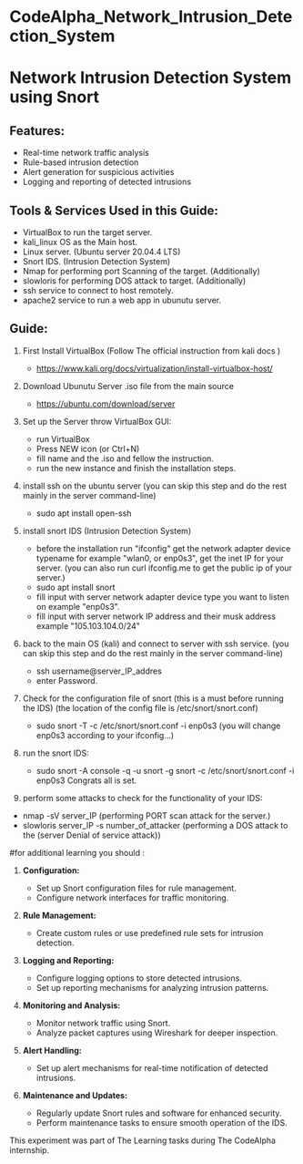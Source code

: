 # CodeAlpha_Network_Intrusion_Detection_System
# Network Intrusion Detection System using Snort

## Features:
- Real-time network traffic analysis
- Rule-based intrusion detection
- Alert generation for suspicious activities
- Logging and reporting of detected intrusions

## Tools & Services Used in this Guide:
- VirtualBox to run the target server.
- kali_linux OS as the Main host.
- Linux server. (Ubuntu server 20.04.4 LTS)
- Snort IDS. (Intrusion Detection System)
- Nmap for performing port Scanning of the target. (Additionally) 
- slowloris for performing DOS attack to target. (Additionally) 
- ssh service to connect to host remotely. 
- apache2 service to run a web app in ubunutu server.


## Guide:

1. First Install VirtualBox (Follow The official instruction from kali docs )
   - https://www.kali.org/docs/virtualization/install-virtualbox-host/
2. Download Ubunutu Server .iso file from the main source 
   - https://ubuntu.com/download/server
3. Set up the Server throw VirtualBox GUI:
   - run VirtualBox
   - Press NEW icon (or Ctrl+N)
   - fill name and the .iso and fellow the instruction.
   - run the new instance and finish the installation steps.
5. install ssh on the ubuntu server (you can skip this step and do the rest mainly in the server command-line)
   - sudo apt install open-ssh
6. install snort IDS  (Intrusion Detection System)  
   - before the installation run "ifconfig" get the network adapter device typename for example "wlan0, or enp0s3", get the inet IP for your server. (you can also run curl ifconfig.me to get the public ip of your server.)
   - sudo apt install snort
   - fill input with server network adapter device type you want to listen on example "enp0s3".
   - fill input with server network IP address and their musk address example "105.103.104.0/24"

7. back to the main OS (kali) and connect to server with ssh service. (you can skip this step and do the rest mainly in the server command-line)
   - ssh username@server_IP_addres
   - enter Password.
8. Check for the configuration file of snort (this is a must before running the IDS) (the location of the config file is /etc/snort/snort.conf) 
   - sudo snort -T -c /etc/snort/snort.conf -i enp0s3    (you will change enp0s3 according to your ifconfig...)
9. run the snort IDS:
   - sudo snort -A console -q -u snort -g snort -c /etc/snort/snort.conf -i enp0s3
Congrats all is set.
10. perform some attacks to check for the functionality of your IDS:
   - nmap -sV server_IP (performing PORT scan attack for the server.)
   - slowloris server_IP -s number_of_attacker (performing a DOS attack to the (server Denial of service attack))


#for additional learning you should :


1. **Configuration:**
   - Set up Snort configuration files for rule management.
   - Configure network interfaces for traffic monitoring.
   
2. **Rule Management:**
   - Create custom rules or use predefined rule sets for intrusion detection.
   
3. **Logging and Reporting:**
   - Configure logging options to store detected intrusions.
   - Set up reporting mechanisms for analyzing intrusion patterns.
   
4. **Monitoring and Analysis:**
   - Monitor network traffic using Snort.
   - Analyze packet captures using Wireshark for deeper inspection.
   
5. **Alert Handling:**
   - Set up alert mechanisms for real-time notification of detected intrusions.
   
6. **Maintenance and Updates:**
   - Regularly update Snort rules and software for enhanced security.
   - Perform maintenance tasks to ensure smooth operation of the IDS.

This experiment was part of The Learning tasks during The CodeAlpha internship.
